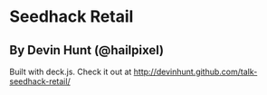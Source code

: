 # Seedhack Retail
## By Devin Hunt (@hailpixel)

Built with deck.js. Check it out at http://devinhunt.github.com/talk-seedhack-retail/